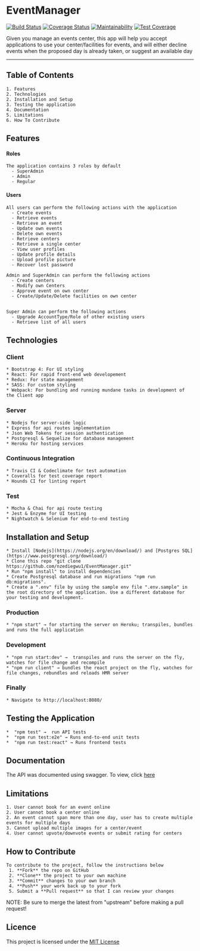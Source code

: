 # EventManager
[![Build Status](https://travis-ci.org/nzediegwu1/EventManager.svg?branch=develop)](https://travis-ci.org/nzediegwu1/EventManager) [![Coverage Status](https://coveralls.io/repos/github/nzediegwu1/EventManager/badge.svg?branch=develop)](https://coveralls.io/github/nzediegwu1/EventManager?branch=develop)
 [![Maintainability](https://api.codeclimate.com/v1/badges/8413c3ad5cdf27f79e38/maintainability)](https://codeclimate.com/github/nzediegwu1/EventManager/maintainability) [![Test Coverage](https://api.codeclimate.com/v1/badges/8413c3ad5cdf27f79e38/test_coverage)](https://codeclimate.com/github/nzediegwu1/EventManager/test_coverage)

Given you manage an events center, this app will help you accept applications to use your center/facilities for events, and will either decline events when the proposed day is already taken, or suggest an available day

<hr>

## Table of Contents

    1. Features
    2. Technologies
    2. Installation and Setup
    3. Testing the application
    4. Documentation
    5. Limitations
    6. How To Contribute

## Features

  #### Roles
    The application contains 3 roles by default
      - SuperAdmin
      - Admin
      - Regular
  
  #### Users
    All users can perform the following actions with the application
      - Create events
      - Retrieve events
      - Retrieve an event
      - Update own events
      - Delete own events
      - Retrieve centers
      - Retrieve a single center
      - View user profiles
      - Update profile details
      - Upload profile picture
      - Recover lost password
  
    Admin and SuperAdmin can perform the following actions
      - Create centers
      - Modify own Centers
      - Approve event on own center
      - Create/Update/Delete facilities on own center


    Super Admin can perform the following actions
      - Upgrade AccountType/Role of other existing users
      - Retrieve list of all users
  
## Technologies
  ### Client
    * Bootstrap 4: For UI styling
    * React: For rapid front-end web developement
    * Redux: For state management
    * SASS: For custom styling
    * Webpack: For bundling and running mundane tasks in development of the Client app

  ### Server
    * Nodejs for server-side logic
    * Express for api routes implementation
    * Json Web Tokens for session authentication
    * Postgresql & Sequelize for database management
    * Heroku for hosting services

  ### Continuous Integration
    * Travis CI & Codeclimate for test automation
    * Coveralls for test coverage report
    * Hounds CI for linting report

  ### Test
    * Mocha & Chai for api route testing
    * Jest & Enzyme for UI testing
    * Nightwatch & Selenium for end-to-end testing



## Installation and Setup
    * Install [Nodejs](https://nodejs.org/en/download/) and [Postgres SQL](https://www.postgresql.org/download/)
    * Clone this repo "git clone https://github.com/nzediegwu1/EventManager.git"
    * Run "npm install" to install dependencies
    * Create Postgresql database and run migrations "npm run db:migrations".
    * Create a ".env" file by using the sample env file ".env.sample" in the root directory of the application. Use a different database for your testing and development.
  
  ### Production
  
    * "npm start" → for starting the server on Heroku; transpiles, bundles and runs the full application

  ### Development
    * "npm run start:dev" →  transpiles and runs the server on the fly, watches for file change and recompile
    * "npm run client" → bundles the react project on the fly, watches for file changes, rebundles and reloads HMR server
    
  ### Finally
    * Navigate to http://localhost:8080/


## Testing the Application
    *  "npm test" →  run API tests
    *  "npm run test:e2e" → Runs end-to-end unit tests
    *  "npm run test:react" → Runs frontend tests

## Documentation

The API was documented using swagger. To view, click [here](http://eventmanageronline.herokuapp.com/api-docs/)


## Limitations
    1. User cannot book for an event online
    2. User cannot book a center online
    2. An event cannot span more than one day, user has to create multiple events for multiple days
    3. Cannot upload multiple images for a center/event
    4. User cannot upvote/downvote events or submit rating for centers

## How to Contribute
    To contribute to the project, follow the instructions below
     1. **Fork** the repo on GitHub
     2. **Clone** the project to your own machine
     3. **Commit** changes to your own branch
     4. **Push** your work back up to your fork
     5. Submit a **Pull request** so that I can review your changes

NOTE: Be sure to merge the latest from "upstream" before making a pull request!

## Licence
This project is licensed under the [MIT License](https://github.com/nzediegwu1/EventManager/blob/develop/LICENSE)
